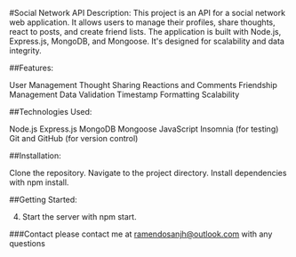 #Social Network API
Description: This project is an API for a social network web application. It allows users to manage their profiles, share thoughts, react to posts, and create friend lists. The application is built with Node.js, Express.js, MongoDB, and Mongoose. It's designed for scalability and data integrity.

##Features:

User Management
Thought Sharing
Reactions and Comments
Friendship Management
Data Validation
Timestamp Formatting
Scalability

##Technologies Used:

Node.js
Express.js
MongoDB
Mongoose
JavaScript
Insomnia (for testing)
Git and GitHub (for version control)

##Installation:

Clone the repository.
Navigate to the project directory.
Install dependencies with npm install.

##Getting Started:

4. Start the server with npm start.

###Contact
please contact me at ramendosanjh@outlook.com with any questions




